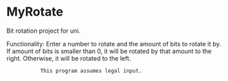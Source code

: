 # MyRotate
Bit rotation project for uni.

Functionality: Enter a number to rotate and the amount of bits to rotate it by.
               If amount of bits is smaller than 0, it will be rotated by that amount to the right. 
               Otherwise, it will be rotated to the left.
               
               This program assumes legal input.
